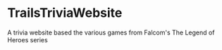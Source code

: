# TrailsTriviaWebsite
A trivia website based the various games from Falcom's The Legend of Heroes series
